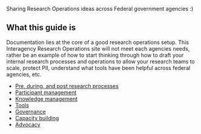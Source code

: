 Sharing Research Operations ideas across Federal government agencies :)

## What this guide is

Documentation lies at the core of a good research operations setup. This Interagency Research Operations site will not meet each agencies needs, rather be an example of how to start thinking through how to draft your internal research processes and operations to allow your research teams to scale, protect PII, understand what tools have been helpful across federal agencies, etc.  

- [Pre, during, and post research processes][1]
- [Participant management][2]
- [Knowledge management][3]
- [Tools][4]
- [Governance][5]
- [Capacity building][6]
- [Advocacy][7]

[1]: https://github.com/cfpb/Interagency-Research-Ops/blob/main/Preduringpost.md
[2]: https://github.com/cfpb/Interagency-Research-Ops/blob/main/participantmanagement.md
[3]: https://github.com/cfpb/Interagency-Research-Ops/blob/main/knowledgemanagement.md
[4]: https://github.com/cfpb/Interagency-Research-Ops/blob/main/tools.md
[5]: https://github.com/cfpb/Interagency-Research-Ops/blob/main/governance.md
[6]: https://github.com/cfpb/Interagency-Research-Ops/blob/main/capacitybuilding.md
[7]: https://github.com/cfpb/Interagency-Research-Ops/blob/main/advocacy.md
